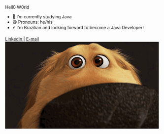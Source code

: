 Hell0 W0rld

- 🌱 I’m currently studying Java
- 😄 Pronouns: he/his
- ⚡ I'm Brazilian and looking forward to become a Java Developer!

<div>
  <a href="https://www.linkedin.com/in/dominique-wackerhage-8a925b189/"> Linkedin </a>
  <a> | </a>
  <a href="mailto:wackerhaged@yahoo.com?subject=subject text"> E-mail </a>
</div>

<img src="/giphy.gif">
